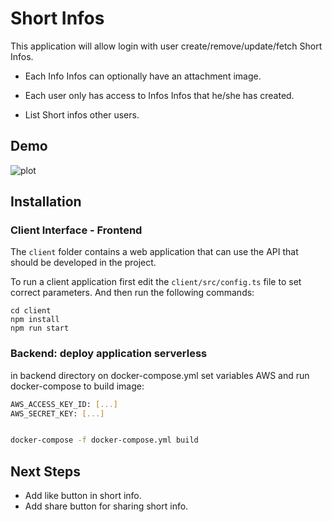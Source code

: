 # Short Infos

This application will allow login with user create/remove/update/fetch Short Infos.

- Each Info Infos can optionally have an attachment image.

- Each user only has access to Infos Infos that he/she has created.

- List Short infos other users.



## Demo

![plot](./assets/demo.gif)


## Installation

###  Client Interface - Frontend

The `client` folder contains a web application that can use the API that should be developed in the project.


To run a client application first edit the `client/src/config.ts` file to set correct parameters. And then run the following commands:

```
cd client
npm install
npm run start
```

### Backend: deploy application serverless

in backend directory on docker-compose.yml set variables AWS and run docker-compose to build image:

```sh
AWS_ACCESS_KEY_ID: [...]
AWS_SECRET_KEY: [...]


docker-compose -f docker-compose.yml build
```

## Next Steps

* Add like button in short info.
* Add share button for  sharing short info.
